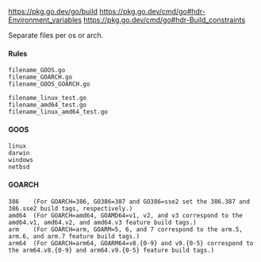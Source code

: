 https://pkg.go.dev/go/build
https://pkg.go.dev/cmd/go#hdr-Environment_variables
https://pkg.go.dev/cmd/go#hdr-Build_constraints

Separate files per os or arch.

#### Rules
```plain
filename_GOOS.go
filename_GOARCH.go
filename_GOOS_GOARCH.go

filename_linux_test.go
filename_amd64_test.go
filename_linux_amd64_test.go
```

#### GOOS
```
linux
darwin
windows
netbsd
```

#### GOARCH
```
386    (For GOARCH=386, GO386=387 and GO386=sse2 set the 386.387 and 386.sse2 build tags, respectively.)
amd64  (For GOARCH=amd64, GOAMD64=v1, v2, and v3 correspond to the amd64.v1, amd64.v2, and amd64.v3 feature build tags.)
arm    (For GOARCH=arm, GOARM=5, 6, and 7 correspond to the arm.5, arm.6, and arm.7 feature build tags.)
arm64  (For GOARCH=arm64, GOARM64=v8.{0-9} and v9.{0-5} correspond to the arm64.v8.{0-9} and arm64.v9.{0-5} feature build tags.)
```


